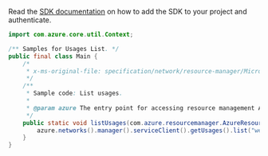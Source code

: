 Read the [SDK documentation](https://github.com/Azure/azure-sdk-for-java/blob/azure-resourcemanager_2.12.0/sdk/resourcemanager/azure-resourcemanager/README.md) on how to add the SDK to your project and authenticate.

```java
import com.azure.core.util.Context;

/** Samples for Usages List. */
public final class Main {
    /*
     * x-ms-original-file: specification/network/resource-manager/Microsoft.Network/stable/2021-05-01/examples/UsageList.json
     */
    /**
     * Sample code: List usages.
     *
     * @param azure The entry point for accessing resource management APIs in Azure.
     */
    public static void listUsages(com.azure.resourcemanager.AzureResourceManager azure) {
        azure.networks().manager().serviceClient().getUsages().list("westus", Context.NONE);
    }
}
```
